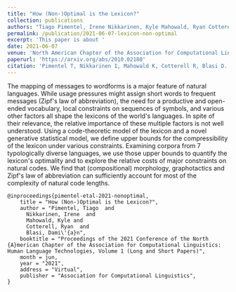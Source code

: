 ```yaml
---
title: "How (Non-)Optimal is the Lexicon?"
collection: publications
authors: "Tiago Pimentel, Irene Nikkarinen, Kyle Mahowald, Ryan Cotterell, Damián Blasi"
permalink: /publication/2021-06-07-lexicon-non-optimal
excerpt: 'This paper is about '
date: 2021-06-07
venue: 'North American Chapter of the Association for Computational Linguistics'
paperurl: 'https://arxiv.org/abs/2010.02180'
citation: 'Pimentel T, Nikkarinen I, Mahowald K, Cotterell R, Blasi D. How (Non-)Optimal is the Lexicon?. In: Proceedings of the 2021 Conference of the North {A}merican Chapter of the Association for Computational Linguistics: Human Language Technologies, Volume 1 (Long and Short Papers), 2021 June.'
---
```


The mapping of messages to wordforms is a major feature of natural languages. While usage pressures might assign short words to frequent messages (Zipf's law of abbreviation), the need for a productive and open-ended vocabulary, local constraints on sequences of symbols, and various other factors all shape the lexicons of the world's languages.
In spite of their relevance, the relative importance of these multiple factors is not well understood. Using a code-theoretic model of the lexicon and a novel generative statistical model, we define upper bounds for the compressibility of the lexicon under various constraints. Examining corpora from 7 typologically diverse languages, we use those upper bounds to quantify the lexicon's optimality and to explore the relative costs of major constraints on natural codes. We find that (compositional) morphology, graphotactics and Zipf's law of abbreviation can sufficiently account for most of the complexity of natural code lengths.


```
@inproceedings{pimentel-etal-2021-nonoptimal,
    title = "How (Non-)Optimal is the Lexicon?",
    author = "Pimentel, Tiago  and
      Nikkarinen, Irene  and
      Mahowald, Kyle and
      Cotterell, Ryan  and
      Blasi, Dami\'{a}n",
    booktitle = "Proceedings of the 2021 Conference of the North {A}merican Chapter of the Association for Computational Linguistics: Human Language Technologies, Volume 1 (Long and Short Papers)",
    month = jun,
    year = "2021",
    address = "Virtual",
    publisher = "Association for Computational Linguistics",
}
```